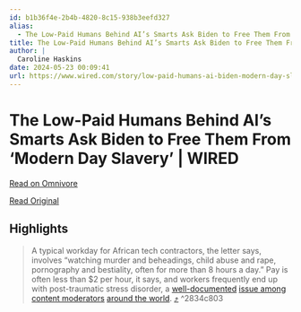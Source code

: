 ```yaml
---
id: b1b36f4e-2b4b-4820-8c15-938b3eefd327
alias:
  - The Low-Paid Humans Behind AI’s Smarts Ask Biden to Free Them From ‘Modern Day Slavery’ | WIRED
title: The Low-Paid Humans Behind AI’s Smarts Ask Biden to Free Them From ‘Modern Day Slavery’ | WIRED
author: |
  Caroline Haskins
date: 2024-05-23 00:09:41
url: https://www.wired.com/story/low-paid-humans-ai-biden-modern-day-slavery/
---
```


# The Low-Paid Humans Behind AI’s Smarts Ask Biden to Free Them From ‘Modern Day Slavery’ | WIRED

[Read on Omnivore](https://omnivore.app/me/https-www-wired-com-story-low-paid-humans-ai-biden-modern-day-sl-18fa2914545)

[Read Original](https://www.wired.com/story/low-paid-humans-ai-biden-modern-day-slavery/)

## Highlights

> A typical workday for African tech contractors, the letter says, involves “watching murder and beheadings, child abuse and rape, pornography and bestiality, often for more than 8 hours a day.” Pay is often less than $2 per hour, it says, and workers frequently end up with post-traumatic stress disorder, a [well-documented](https://www.vice.com/en/article/zm5mw5/facebook-content-moderation-lawsuit-ptsd) [issue among](https://www.theverge.com/2019/2/25/18229714/cognizant-facebook-content-moderator-interviews-trauma-working-conditions-arizona) [content moderators](https://www.wired.com/story/bumble-grindr-and-hinge-moderators-trauma/) [around the world](https://www.wired.com/story/meta-kenya-lawsuit-outsourcing-content-moderation/). [⤴️](https://omnivore.app/me/https-www-wired-com-story-low-paid-humans-ai-biden-modern-day-sl-18fa2914545#2834c803-e612-4b2a-a682-ab262ad38c2c)  ^2834c803

